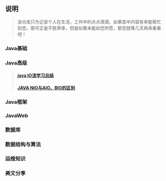 ## 说明

> 该仓库只为记录个人在生活，工作中的点点滴滴，如果其中内容有幸能帮忙到您，那可正是不胜荣幸，但是如果未能如您所愿，那您就等几天再来看看吧！

### Java基础

### Java高级
>#### [java IO流学习总结](https://github.com/zhangwanghua/dafeng/blob/master/src/java%E9%AB%98%E7%BA%A7/java%20IO%E6%B5%81%E5%AD%A6%E4%B9%A0%E6%80%BB%E7%BB%93.md)
>#### [JAVA NIO与AIO、BIO的区别](https://github.com/zhangwanghua/dafeng/blob/master/src/java%E9%AB%98%E7%BA%A7/JAVA%20NIO%E4%B8%8EAIO%E3%80%81BIO%E7%9A%84%E5%8C%BA%E5%88%AB.md)

### Java框架

### JavaWeb

### 数据库

### 数据结构与算法

### 运维知识

### 美文分享
